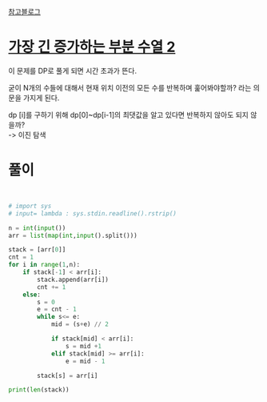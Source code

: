 [참고블로그](https://seohyun0120.tistory.com/entry/%EA%B0%80%EC%9E%A5-%EA%B8%B4-%EC%A6%9D%EA%B0%80%ED%95%98%EB%8A%94-%EB%B6%80%EB%B6%84-%EC%88%98%EC%97%B4LIS-%EC%99%84%EC%A0%84-%EC%A0%95%EB%B3%B5-%EB%B0%B1%EC%A4%80-%ED%8C%8C%EC%9D%B4%EC%8D%AC)

# [가장 긴 증가하는 부분 수열 2](https://www.acmicpc.net/problem/12015)
이 문제를 DP로 풀게 되면 시간 초과가 뜬다.

굳이 N개의 수들에 대해서 현재 위치 이전의 모든 수를 반복하며 훑어봐야할까? 라는 의문을 가지게 된다.

dp [i]를 구하기 위해 dp[0]~dp[i-1]의 최댓값을 알고 있다면 반복하지 않아도 되지 않을까?  
-> 이진 탐색
# 풀이
``` python


# import sys
# input= lambda : sys.stdin.readline().rstrip()

n = int(input())
arr = list(map(int,input().split()))

stack = [arr[0]]
cnt = 1
for i in range(1,n):
    if stack[-1] < arr[i]:
        stack.append(arr[i])
        cnt += 1
    else:
        s = 0
        e = cnt - 1
        while s<= e:
            mid = (s+e) // 2

            if stack[mid] < arr[i]:
                s = mid +1
            elif stack[mid] >= arr[i]:
                e = mid - 1

        stack[s] = arr[i]

print(len(stack))






```
